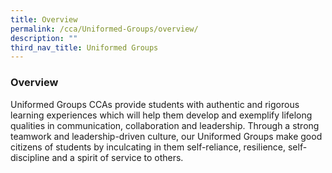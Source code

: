 ```yaml
---
title: Overview
permalink: /cca/Uniformed-Groups/overview/
description: ""
third_nav_title: Uniformed Groups
---
```

### Overview

Uniformed Groups CCAs provide students with authentic and rigorous learning experiences which will help them develop and exemplify lifelong qualities in communication, collaboration and leadership. Through a strong teamwork and leadership-driven culture, our Uniformed Groups make good citizens of students by inculcating in them self-reliance, resilience, self-discipline and a spirit of service to others.
